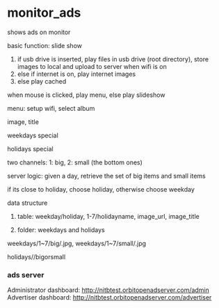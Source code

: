 monitor_ads
===========

shows ads on monitor


basic function: slide show

1. if usb drive is inserted, play files in usb drive (root directory), store images to local and upload to server when wifi is on
1. else if internet is on, play internet images
1. else play cached


when mouse is clicked, play menu, else play slideshow

menu: setup wifi, select album


image, title

weekdays special

holidays special

two channels: 1: big, 2: small (the bottom ones)

server logic: given a day, retrieve the set of big items and small items

if its close to holiday, choose holiday, otherwise choose weekday

data structure

1. table: weekday/holiday, 1-7/holidayname, image_url, image_title

2. folder: weekdays and holidays

weekdays/1~7/big/<imagename>.jpg, weekdays/1~7/small/<imagename>.jpg

holidays/<holidayname>/bigorsmall




### ads server

Administrator dashboard: http://nitbtest.orbitopenadserver.com/admin
Advertiser dashboard: http://nitbtest.orbitopenadserver.com/advertiser

